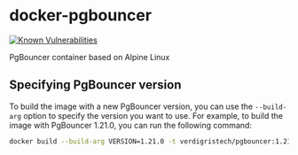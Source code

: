 # docker-pgbouncer

[![Known Vulnerabilities](https://snyk.io/test/github/verdigristech/docker-pgbouncer/badge.svg)][snyk]

PgBouncer container based on Alpine Linux

## Specifying PgBouncer version

To build the image with a new PgBouncer version, you can use the `--build-arg`
option to specify the version you want to use. For example, to build the image
with PgBouncer 1.21.0, you can run the following command:

```bash
docker build --build-arg VERSION=1.21.0 -t verdigristech/pgbouncer:1.21.0 .
```

[snyk]: https://snyk.io/test/github/verdigristech/docker-pgbouncer
